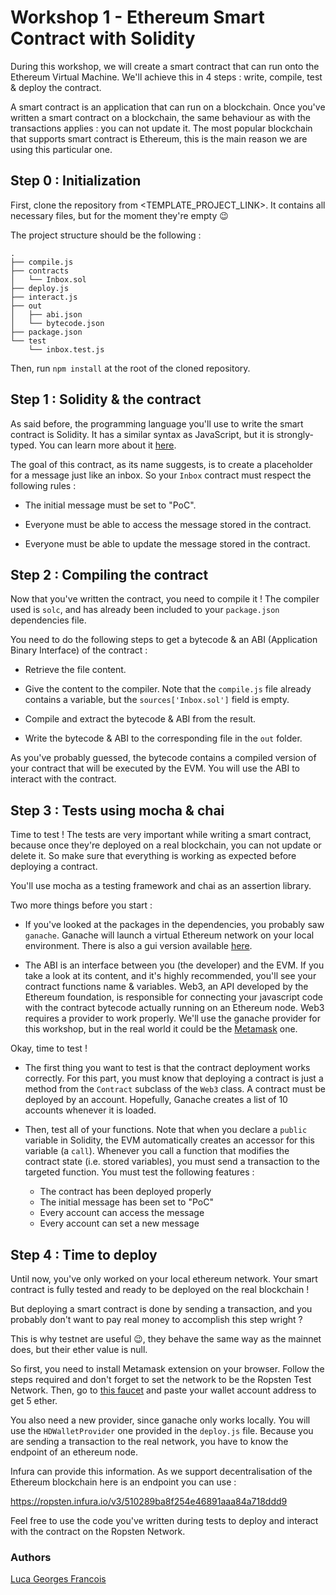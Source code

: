 # Workshop 1 - Ethereum Smart Contract with Solidity

During this workshop, we will create a smart contract that can run onto the Ethereum Virtual Machine.
We'll achieve this in 4 steps : write, compile, test & deploy the contract.

A smart contract is an application that can run on a blockchain.
Once you've written a smart contract on a blockchain, the same behaviour as with the transactions applies :
you can not update it.
The most popular blockchain that supports smart contract is Ethereum, this is the main reason we are using this particular one.

## Step 0 : Initialization

First, clone the repository from <TEMPLATE_PROJECT_LINK>.
It contains all necessary files, but for the moment they're empty :wink:

The project structure should be the following :

```
.
├── compile.js
├── contracts
│   └── Inbox.sol
├── deploy.js
├── interact.js
├── out
│   ├── abi.json
│   └── bytecode.json
├── package.json
└── test
    └── inbox.test.js

```

Then, run `npm install` at the root of the cloned repository.

## Step 1 : Solidity & the contract

As said before, the programming language you'll use to write the smart contract is Solidity.
It has a similar syntax as JavaScript, but it is strongly-typed.
You can learn more about it [here](https://docs.soliditylang.org/en/v0.7.4/).

The goal of this contract, as its name suggests, is to create a placeholder for a message just like an inbox.
So your `Inbox` contract must respect the following rules :

- The initial message must be set to "PoC".

- Everyone must be able to access the message stored in the contract.

- Everyone must be able to update the message stored in the contract.

## Step 2 : Compiling the contract

Now that you've written the contract, you need to compile it !
The compiler used is `solc`, and has already been included to your `package.json` dependencies file.

You need to do the following steps to get a bytecode & an ABI (Application Binary Interface) of the contract :

- Retrieve the file content.

- Give the content to the compiler. Note that the `compile.js` file already contains a variable, but the `sources['Inbox.sol']` field is empty.

- Compile and extract the bytecode & ABI from the result.

- Write the bytecode & ABI to the corresponding file in the `out` folder.

As you've probably guessed, the bytecode contains a compiled version of your contract that will be executed by the EVM.
You will use the ABI to interact with the contract.

## Step 3 : Tests using mocha & chai

Time to test !
The tests are very important while writing a smart contract, because once they're deployed on a real blockchain, you can not update or delete it.
So make sure that everything is working as expected before deploying a contract.

You'll use mocha as a testing framework and chai as an assertion library.

Two more things before you start :

- If you've looked at the packages in the dependencies, you probably saw `ganache`.
    Ganache will launch a virtual Ethereum network on your local environment.
    There is also a gui version available [here](https://www.trufflesuite.com/ganache).

- The ABI is an interface between you (the developer) and the EVM.
    If you take a look at its content, and it's highly recommended, you'll see your contract functions name & variables.
    Web3, an API developed by the Ethereum foundation, is responsible for connecting your javascript code with the contract bytecode actually running on an Ethereum node.
    Web3 requires a provider to work properly. We'll use the ganache provider for this workshop, but in the real world it could be the [Metamask](https://metamask.io/) one.

Okay, time to test !

- The first thing you want to test is that the contract deployment works correctly.
    For this part, you must know that deploying a contract is just a method from the `Contract` subclass of the `Web3` class.
    A contract must be deployed by an account. Hopefully, Ganache creates a list of 10 accounts whenever it is loaded.

- Then, test all of your functions.
    Note that when you declare a `public` variable in Solidity, the EVM automatically creates an accessor for this variable (a `call`).
    Whenever you call a function that modifies the contract state (i.e. stored variables), you must send a transaction to the targeted function.
    You must test the following features :
  
    - The contract has been deployed properly
    - The initial message has been set to "PoC"
    - Every account can access the message
    - Every account can set a new message
   
  
## Step 4 : Time to deploy

Until now, you've only worked on your local ethereum network.
Your smart contract is fully tested and ready to be deployed on the real blockchain !

But deploying a smart contract is done by sending a transaction, and you probably don't want to pay real money to accomplish this step wright ?

This is why testnet are useful :wink:, they behave the same way as the mainnet does, but their ether value is null. 

So first, you need to install Metamask extension on your browser.
Follow the steps required and don't forget to set the network to be the Ropsten Test Network.
Then, go to [this faucet](https://faucet.dimensions.network/) and paste your wallet account address to get 5 ether.

You also need a new provider, since ganache only works locally. You will use the `HDWalletProvider` one provided in the `deploy.js` file.
Because you are sending a transaction to the real network, you have to know the endpoint of an ethereum node.

Infura can provide this information. As we support decentralisation of the Ethereum blockchain here is an endpoint you can use :

https://ropsten.infura.io/v3/510289ba8f254e46891aaa84a718ddd9

Feel free to use the code you've written during tests to deploy and interact with the contract on the Ropsten Network.

### Authors

[Luca Georges Francois](https://github.com/PtitLuca)
